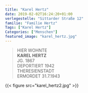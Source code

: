 ```yaml
---
title: "Karel Hertz"
date: 2019-02-02T16:24:20+01:00
verlegestelle: "Sittarder Straße 12"
familie: "Familie Hertz"
Tags: ["Karel Hertz"]
Categories: ["Menschen"]
featured_image: "karel_hertz.jpg"
---
```


> HIER WOHNTE <br />
> **KAREL HERTZ** <br />
> JG. 1867 <br />
> DEPORTIERT 1942 <br />
> THERESIENSTADT<br />
> ERMORDET 31.7.1943 <br />

{{< figure src="karel_hertz2.jpg" >}}
